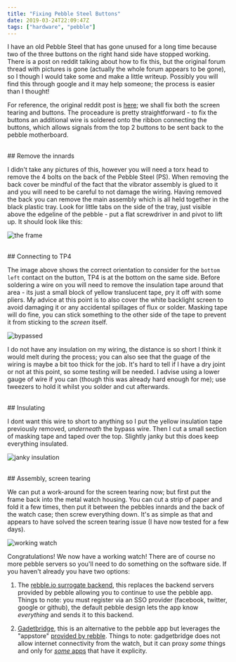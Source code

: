 ```yaml
---
title: "Fixing Pebble Steel Buttons"
date: 2019-03-24T22:09:47Z
tags: ["hardware", "pebble"]
---
```


I have an old Pebble Steel that has gone unused for a long time because two of the three buttons on the right hand side have stopped working. There is a post on reddit talking about how to fix this, but the original forum thread with pictures is gone (actually the whole forum appears to be gone), so I though I would take some and make a little writeup. Possibly you will find this through google and it may help someone; the process is easier than I thought!  

For reference, the original reddit post is [here](https://www.reddit.com/r/pebble/comments/5p2jwz/fixing_nonresponsive_buttons_on_pebble_steel/); we shall fix both the screen tearing and buttons. The proceadure is pretty straightforward - to fix the buttons an additional wire is soldered onto the ribbon connecting the buttons, which allows signals from the top 2 buttons to be sent back to the pebble motherboard.  

<br/>
## Remove the innards

I didn't take any pictures of this, however you will need a torx head to remove the 4 bolts on the back of the Pebble Steel (PS). When removing the back cover be mindful of the fact that the vibrator assembly is glued to it and you will need to be careful to not damage the wiring. Having removed the back you can remove the main assembly which is all held together in the black plastic tray. Look for little tabs on the side of the tray, just visible above the edgeline of the pebble - put a flat screwdriver in and pivot to lift up. It should look like this:

![the frame](/images/pebble/buttons.jpg#centered-post)  

<br/>
## Connecting to TP4

The image above shows the correct orientation to consider for the `bottom left` contact on the button, TP4 is at the bottom on the same side. Before soldering a wire on you will need to remove the insulation tape around that area - its just a small block of yellow translucent tape, pry it off with some pliers. My advice at this point is to also cover the white backlight screen to avoid damaging it or any accidental spillages of flux or solder. Masking tape will do fine, you can stick something to the other side of the tape to prevent it from sticking to the _screen_ itself.  

![bypassed](/images/pebble/bypassed_wiring.jpg#centered-post)

I do not have any insulation on my wiring, the distance is so short I think it would melt during the process; you can also see that the guage of the wiring is maybe a bit too thick for the job. It's hard to tell if I have a dry joint or not at this point, so some testing will be needed. I advise using a lower gauge of wire if you can (though this was already hard enough for me); use tweezers to hold it whilst you solder and cut afterwards.  

<br/>
## Insulating

I dont want this wire to short to anything so I put the yellow insulation tape previously removed, _underneath_ the bypass wire. Then I cut a small section of masking tape and taped over the top. Slightly janky but this does keep everything insulated.

![janky insulation](/images/pebble/insulated.jpg#centered-post)  

<br/>
## Assembly, screen tearing

We can put a work-around for the screen tearing now; but first put the frame back into the metal watch housing. You can cut a strip of paper and fold it a few times, then put it between the pebbles innards and the back of the watch case; then screw everything down. It's as simple as that and appears to have solved the screen tearing issue (I have now tested for a few days).

![working watch](/images/pebble/working.jpg#centered-post)

Congratulations! We now have a working watch! There are of course no more pebble servers so you'll need to do something on the software side. If you haven't already you have two options:

1. The [rebble.io surrogate backend](http://rebble.io/), this replaces the backend servers provided by pebble allowing you to continue to use the pebble app. Things to note: you must register via an SSO provider (facebook, twitter, google or github), the default pebble design lets the app know *everything* and sends it to this backend.

2. [Gadetbridge](https://codeberg.org/Freeyourgadget/Gadgetbridge/wiki/Pebble-Getting-Started), this is an alternative to the pebble app but leverages the "appstore" [provided by rebble](https://apps.rebble.io). Things to note: gadgetbridge does not allow internet connectivity from the watch, but it can proxy *some* things and only for [*some* apps](https://github.com/Freeyourgadget/Gadgetbridge/issues/482) that have it explicity.


